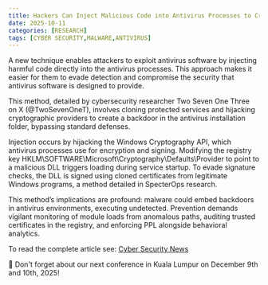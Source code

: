 ```yaml
---
title: Hackers Can Inject Malicious Code into Antivirus Processes to Create a Backdoor
date: 2025-10-11
categories: [RESEARCH]
tags: [CYBER SECURITY,MALWARE,ANTIVIRUS]
---
```


A new technique enables attackers to exploit antivirus software by injecting harmful code directly into the antivirus processes. This approach makes it easier for them to evade detection and compromise the security that antivirus software is designed to provide.

This method, detailed by cybersecurity researcher Two Seven One Three on X (@TwoSevenOneT), involves cloning protected services and hijacking cryptographic providers to create a backdoor in the antivirus installation folder, bypassing standard defenses.

Injection occurs by hijacking the Windows Cryptography API, which antivirus processes use for encryption and signing. Modifying the registry key HKLM\SOFTWARE\Microsoft\Cryptography\Defaults\Provider to point to a malicious DLL triggers loading during service startup. To evade signature checks, the DLL is signed using cloned certificates from legitimate Windows programs, a method detailed in SpecterOps research.

This method’s implications are profound: malware could embed backdoors in antivirus environments, executing undetected. Prevention demands vigilant monitoring of module loads from anomalous paths, auditing trusted certificates in the registry, and enforcing PPL alongside behavioral analytics.

To read the complete article see: [Cyber Security News](https://cybersecuritynews.com/malicious-code-into-antivirus/) 

📅 Don't forget about our next conference in Kuala Lumpur on December 9th and 10th, 2025!